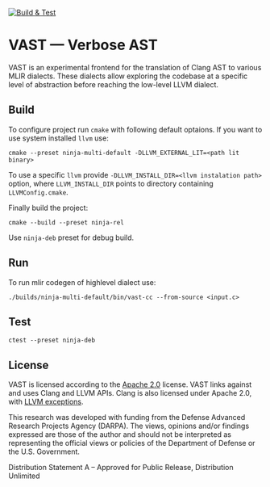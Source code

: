 [![Build & Test](https://github.com/trailofbits/vast/actions/workflows/build.yml/badge.svg)](https://github.com/trailofbits/vast/actions/workflows/build.yml)
# VAST — Verbose AST

VAST is an experimental frontend for the translation of Clang AST to various MLIR dialects. These dialects allow exploring the codebase at a specific level of abstraction before reaching the low-level LLVM dialect.

## Build

To configure project run `cmake` with following default optaions.
If you want to use system installed `llvm` use:

```
cmake --preset ninja-multi-default -DLLVM_EXTERNAL_LIT=<path lit binary>
```

To use a specific `llvm` provide `-DLLVM_INSTALL_DIR=<llvm instalation path>` option, where `LLVM_INSTALL_DIR` points to directory containing `LLVMConfig.cmake`.


Finally build the project:

```
cmake --build --preset ninja-rel
```

Use `ninja-deb` preset for debug build.

## Run

To run mlir codegen of highlevel dialect use:

```
./builds/ninja-multi-default/bin/vast-cc --from-source <input.c>
```

## Test

```
ctest --preset ninja-deb
```

## License

VAST is licensed according to the [Apache 2.0](LICENSE) license. VAST links against and uses Clang and LLVM APIs. Clang is also licensed under Apache 2.0, with [LLVM exceptions](https://github.com/llvm/llvm-project/blob/main/clang/LICENSE.TXT).

This research was developed with funding from the Defense Advanced Research Projects Agency (DARPA). The views, opinions and/or findings expressed are those of the author and should not be interpreted as representing the official views or policies of the Department of Defense or the U.S. Government.
 
Distribution Statement A – Approved for Public Release, Distribution Unlimited

